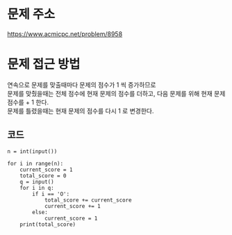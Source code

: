 문제 주소
=====================
<https://www.acmicpc.net/problem/8958>

문제 접근 방법
=====================
연속으로 문제를 맞출때마다 문제의 점수가 1 씩 증가하므로  
문제를 맞췄을때는 전체 점수에 현재 문제의 점수를 더하고, 다음 문제를 위해 현재 문제 점수를 + 1 한다.  
문제를 틀렸을때는 현재 문제의 점수를 다시 1 로 변경한다.  

## 코드

```
n = int(input())

for i in range(n):
    current_score = 1
    total_score = 0
    q = input()
    for i in q:
        if i == 'O':
            total_score += current_score
            current_score += 1
        else:
            current_score = 1
    print(total_score)
```
